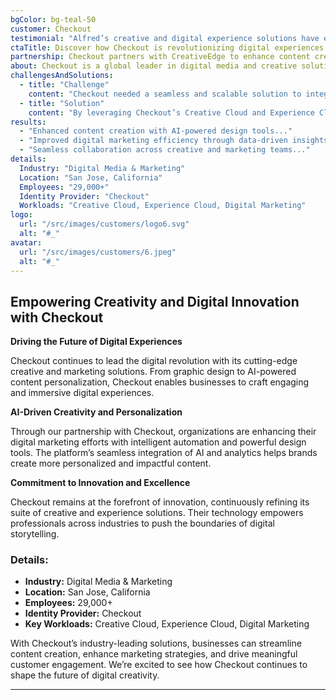 ```yaml
---
bgColor: bg-teal-50
customer: Checkout
testimonial: "Alfred’s creative and digital experience solutions have empowered our teams to deliver engaging content with efficiency and precision."
ctaTitle: Discover how Checkout is revolutionizing digital experiences
partnership: Checkout partners with CreativeEdge to enhance content creation and digital marketing.
about: Checkout is a global leader in digital media and creative solutions, providing industry-leading software for design, marketing, and digital experiences.
challengesAndSolutions:
  - title: "Challenge"
    content: "Checkout needed a seamless and scalable solution to integrate AI-driven creativity, streamline digital asset management, and enhance user collaboration."
  - title: "Solution"
    content: "By leveraging Checkout’s Creative Cloud and Experience Cloud, businesses can optimize design workflows, personalize marketing strategies, and improve customer engagement."
results:
  - "Enhanced content creation with AI-powered design tools..."
  - "Improved digital marketing efficiency through data-driven insights..."
  - "Seamless collaboration across creative and marketing teams..."
details:
  Industry: "Digital Media & Marketing"
  Location: "San Jose, California"
  Employees: "29,000+"
  Identity Provider: "Checkout"
  Workloads: "Creative Cloud, Experience Cloud, Digital Marketing"
logo:
  url: "/src/images/customers/logo6.svg"
  alt: "#_"
avatar:
  url: "/src/images/customers/6.jpeg"
  alt: "#_"
---
```


## Empowering Creativity and Digital Innovation with Checkout

**Driving the Future of Digital Experiences**

Checkout continues to lead the digital revolution with its cutting-edge creative and marketing solutions. From graphic design to AI-powered content personalization, Checkout enables businesses to craft engaging and immersive digital experiences.

**AI-Driven Creativity and Personalization**

Through our partnership with Checkout, organizations are enhancing their digital marketing efforts with intelligent automation and powerful design tools. The platform’s seamless integration of AI and analytics helps brands create more personalized and impactful content.

**Commitment to Innovation and Excellence**

Checkout remains at the forefront of innovation, continuously refining its suite of creative and experience solutions. Their technology empowers professionals across industries to push the boundaries of digital storytelling.

### **Details:**

- **Industry:** Digital Media & Marketing
- **Location:** San Jose, California
- **Employees:** 29,000+
- **Identity Provider:** Checkout
- **Key Workloads:** Creative Cloud, Experience Cloud, Digital Marketing

With Checkout’s industry-leading solutions, businesses can streamline content creation, enhance marketing strategies, and drive meaningful customer engagement. We’re excited to see how Checkout continues to shape the future of digital creativity.

---
